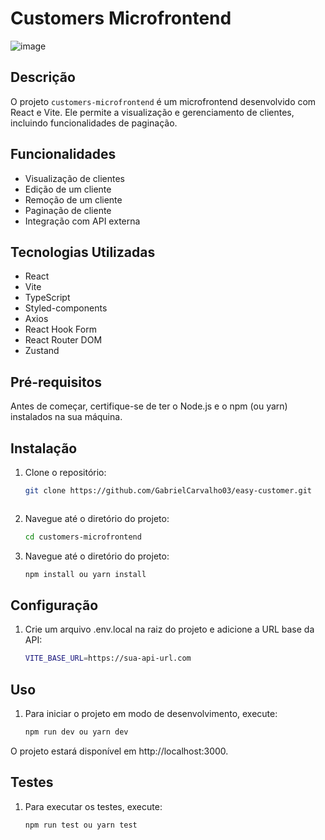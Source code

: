 # Customers Microfrontend

![image](https://github.com/user-attachments/assets/cce4da0f-9b42-4f27-97eb-9a9e72950f20)

## Descrição

O projeto `customers-microfrontend` é um microfrontend desenvolvido com React e Vite. Ele permite a visualização e gerenciamento de clientes, incluindo funcionalidades de paginação.

## Funcionalidades

- Visualização de clientes
- Edição de um cliente
- Remoção de um cliente
- Paginação de cliente
- Integração com API externa

## Tecnologias Utilizadas

- React
- Vite
- TypeScript
- Styled-components
- Axios
- React Hook Form
- React Router DOM
- Zustand

## Pré-requisitos

Antes de começar, certifique-se de ter o Node.js e o npm (ou yarn) instalados na sua máquina.

## Instalação

1. Clone o repositório:

   ```sh
   git clone https://github.com/GabrielCarvalho03/easy-customer.git



2. Navegue até o diretório do projeto:

   ```sh
   cd customers-microfrontend

3. Navegue até o diretório do projeto:

   ```sh
   npm install ou yarn install

## Configuração

1. Crie um arquivo .env.local na raiz do projeto e adicione a URL base da API:
      ```sh
   VITE_BASE_URL=https://sua-api-url.com

## Uso

1. Para iniciar o projeto em modo de desenvolvimento, execute:
   ```sh
   npm run dev ou yarn dev
O projeto estará disponível em http://localhost:3000.

## Testes

1. Para executar os testes, execute:
   ```sh
   npm run test ou yarn test



